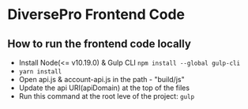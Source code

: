 # DiversePro Frontend Code

## How to run the frontend code locally

- Install Node(<= v10.19.0) & Gulp CLI
    `npm install --global gulp-cli`
- `yarn install`
- Open api.js & account-api.js in the path - "build/js"
- Update the api URI(apiDomain) at the top of the files
- Run this command at the root leve of the project: `gulp`